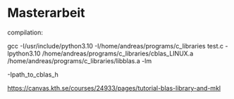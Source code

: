 # Masterarbeit

compilation:

gcc -I/usr/include/python3.10 -I/home/andreas/programs/c_libraries test.c -lpython3.10 /home/andreas/programs/c_libraries/cblas_LINUX.a /home/andreas/programs/c_libraries/libblas.a -lm

-Ipath_to_cblas_h 

https://canvas.kth.se/courses/24933/pages/tutorial-blas-library-and-mkl